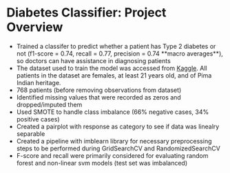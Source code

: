 # Diabetes Classifier: Project Overview
* Trained a classifer to predict whether a patient has Type 2 diabetes or not (f1-score = 0.74, recall = 0.77, precision = 0.74 \*\*macro averages\*\*), so doctors can have assistance in diagnosing patients
* The dataset used to train the model was accessed from [Kaggle](https://www.kaggle.com/uciml/pima-indians-diabetes-database). All patients in the dataset are females, at least 21 years old, and of Pima Indian heritage.
* 768 patients (before removing observations from dataset)
* Identified missing values that were recorded as zeros and dropped/imputed them
* Used SMOTE to handle class imbalance (66% negative cases, 34% positive cases)
* Created a pairplot with response as category to see if data was linealry separable
* Created a pipeline with imblearn library for necessary preprocessing steps to be performed during GridSearchCV and RandomizedSearchCV
* F-score and recall were primarily considered for evaluating random forest and non-linear svm models (test set was imbalanced)
